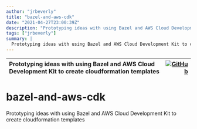 ```yaml
---
author: "jrbeverly"
title: "bazel-and-aws-cdk"
date: "2021-04-27T23:00:39Z"
description: "Prototyping ideas with using Bazel and AWS Cloud Development Kit to create cloudformation templates"
tags: ["jrbeverly"]
summary: |
  Prototyping ideas with using Bazel and AWS Cloud Development Kit to create cloudformation templates
---
```


| Prototyping ideas with using Bazel and AWS Cloud Development Kit to create cloudformation templates | [![GitHub](https://img.shields.io/badge/GitHub-%23121011.svg?logo=github&logoColor=white)](https://github.com/jrbeverly/bazel-and-aws-cdk) |
| :-------- | -------: |


# bazel-and-aws-cdk

Prototyping ideas with using Bazel and AWS Cloud Development Kit to create cloudformation templates
